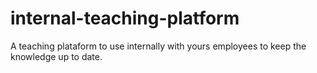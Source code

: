 # internal-teaching-platform
A teaching plataform to use internally with yours employees to keep the knowledge up to date.
